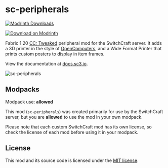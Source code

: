 # sc-peripherals

<!-- modrinth_exclude.start -->
[![Modrinth Downloads](https://img.shields.io/modrinth/dt/sc-peripherals)](https://modrinth.com/mod/sc-peripherals/)

[![Download on Modrinth](https://i.imgur.com/hbYUrTZ.png)](https://modrinth.com/mod/sc-peripherals/)
<!-- modrinth_exclude.end -->

Fabric 1.20 [CC: Tweaked](https://github.com/cc-tweaked/cc-tweaked) peripheral mod for the SwitchCraft server. 
It adds a 3D printer in the style of 
[OpenComputers](https://github.com/MightyPirates/OpenComputers), and a Wide Format Printer that prints custom posters to
display in item frames.

View the documentation at [docs.sc3.io](https://docs.sc3.io/whats-new/sc-peripherals.html).

![sc-peripherals](img/header.png)

## Modpacks

Modpack use: **allowed**

This mod (`sc-peripherals`) was created primarily for use by the SwitchCraft server, but you are **allowed** to use the 
mod in your own modpack.

Please note that each custom SwitchCraft mod has its own license, so check the license of each mod before using it in 
your modpack.
  
## License

This mod and its source code is licensed under the 
[MIT license](https://github.com/SwitchCraftCC/sc-peripherals/blob/HEAD/LICENSE).

